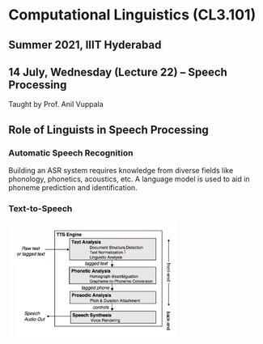 # Computational Linguistics (CL3.101)
## Summer 2021, IIIT Hyderabad
## 14 July, Wednesday (Lecture 22) – Speech Processing

Taught by Prof. Anil Vuppala

## Role of Linguists in Speech Processing
### Automatic Speech Recognition
Building an ASR system requires knowledge from diverse fields like phonology, phonetics, acoustics, etc. A language model is used to aid in phoneme prediction and identification.

### Text-to-Speech
![A General Text-to-Speech System](block.png)
